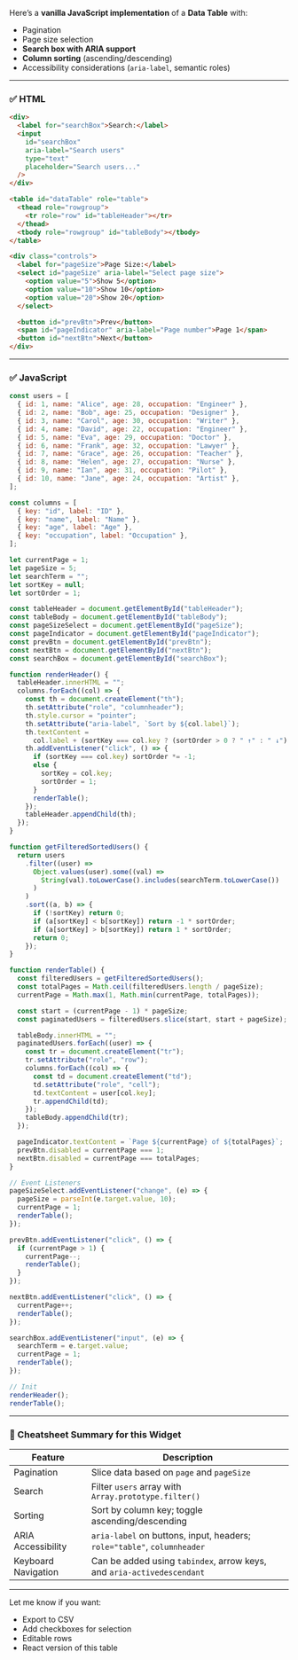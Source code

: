 Here’s a **vanilla JavaScript implementation** of a **Data Table** with:

- Pagination
- Page size selection
- **Search box with ARIA support**
- **Column sorting** (ascending/descending)
- Accessibility considerations (`aria-label`, semantic roles)

---

### ✅ HTML

```html
<div>
  <label for="searchBox">Search:</label>
  <input
    id="searchBox"
    aria-label="Search users"
    type="text"
    placeholder="Search users..."
  />
</div>

<table id="dataTable" role="table">
  <thead role="rowgroup">
    <tr role="row" id="tableHeader"></tr>
  </thead>
  <tbody role="rowgroup" id="tableBody"></tbody>
</table>

<div class="controls">
  <label for="pageSize">Page Size:</label>
  <select id="pageSize" aria-label="Select page size">
    <option value="5">Show 5</option>
    <option value="10">Show 10</option>
    <option value="20">Show 20</option>
  </select>

  <button id="prevBtn">Prev</button>
  <span id="pageIndicator" aria-label="Page number">Page 1</span>
  <button id="nextBtn">Next</button>
</div>
```

---

### ✅ JavaScript

```js
const users = [
  { id: 1, name: "Alice", age: 28, occupation: "Engineer" },
  { id: 2, name: "Bob", age: 25, occupation: "Designer" },
  { id: 3, name: "Carol", age: 30, occupation: "Writer" },
  { id: 4, name: "David", age: 22, occupation: "Engineer" },
  { id: 5, name: "Eva", age: 29, occupation: "Doctor" },
  { id: 6, name: "Frank", age: 32, occupation: "Lawyer" },
  { id: 7, name: "Grace", age: 26, occupation: "Teacher" },
  { id: 8, name: "Helen", age: 27, occupation: "Nurse" },
  { id: 9, name: "Ian", age: 31, occupation: "Pilot" },
  { id: 10, name: "Jane", age: 24, occupation: "Artist" },
];

const columns = [
  { key: "id", label: "ID" },
  { key: "name", label: "Name" },
  { key: "age", label: "Age" },
  { key: "occupation", label: "Occupation" },
];

let currentPage = 1;
let pageSize = 5;
let searchTerm = "";
let sortKey = null;
let sortOrder = 1;

const tableHeader = document.getElementById("tableHeader");
const tableBody = document.getElementById("tableBody");
const pageSizeSelect = document.getElementById("pageSize");
const pageIndicator = document.getElementById("pageIndicator");
const prevBtn = document.getElementById("prevBtn");
const nextBtn = document.getElementById("nextBtn");
const searchBox = document.getElementById("searchBox");

function renderHeader() {
  tableHeader.innerHTML = "";
  columns.forEach((col) => {
    const th = document.createElement("th");
    th.setAttribute("role", "columnheader");
    th.style.cursor = "pointer";
    th.setAttribute("aria-label", `Sort by ${col.label}`);
    th.textContent =
      col.label + (sortKey === col.key ? (sortOrder > 0 ? " ↑" : " ↓") : "");
    th.addEventListener("click", () => {
      if (sortKey === col.key) sortOrder *= -1;
      else {
        sortKey = col.key;
        sortOrder = 1;
      }
      renderTable();
    });
    tableHeader.appendChild(th);
  });
}

function getFilteredSortedUsers() {
  return users
    .filter((user) =>
      Object.values(user).some((val) =>
        String(val).toLowerCase().includes(searchTerm.toLowerCase())
      )
    )
    .sort((a, b) => {
      if (!sortKey) return 0;
      if (a[sortKey] < b[sortKey]) return -1 * sortOrder;
      if (a[sortKey] > b[sortKey]) return 1 * sortOrder;
      return 0;
    });
}

function renderTable() {
  const filteredUsers = getFilteredSortedUsers();
  const totalPages = Math.ceil(filteredUsers.length / pageSize);
  currentPage = Math.max(1, Math.min(currentPage, totalPages));

  const start = (currentPage - 1) * pageSize;
  const paginatedUsers = filteredUsers.slice(start, start + pageSize);

  tableBody.innerHTML = "";
  paginatedUsers.forEach((user) => {
    const tr = document.createElement("tr");
    tr.setAttribute("role", "row");
    columns.forEach((col) => {
      const td = document.createElement("td");
      td.setAttribute("role", "cell");
      td.textContent = user[col.key];
      tr.appendChild(td);
    });
    tableBody.appendChild(tr);
  });

  pageIndicator.textContent = `Page ${currentPage} of ${totalPages}`;
  prevBtn.disabled = currentPage === 1;
  nextBtn.disabled = currentPage === totalPages;
}

// Event Listeners
pageSizeSelect.addEventListener("change", (e) => {
  pageSize = parseInt(e.target.value, 10);
  currentPage = 1;
  renderTable();
});

prevBtn.addEventListener("click", () => {
  if (currentPage > 1) {
    currentPage--;
    renderTable();
  }
});

nextBtn.addEventListener("click", () => {
  currentPage++;
  renderTable();
});

searchBox.addEventListener("input", (e) => {
  searchTerm = e.target.value;
  currentPage = 1;
  renderTable();
});

// Init
renderHeader();
renderTable();
```

---

### 🧠 Cheatsheet Summary for this Widget

| Feature             | Description                                                             |
| ------------------- | ----------------------------------------------------------------------- |
| Pagination          | Slice data based on `page` and `pageSize`                               |
| Search              | Filter `users` array with `Array.prototype.filter()`                    |
| Sorting             | Sort by column key; toggle ascending/descending                         |
| ARIA Accessibility  | `aria-label` on buttons, input, headers; `role="table"`, `columnheader` |
| Keyboard Navigation | Can be added using `tabindex`, arrow keys, and `aria-activedescendant`  |

---

Let me know if you want:

- Export to CSV
- Add checkboxes for selection
- Editable rows
- React version of this table
